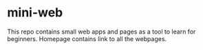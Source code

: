# mini-web
This repo contains small web apps and pages as a tool to learn for beginners. 
Homepage contains link to all the webpages.

